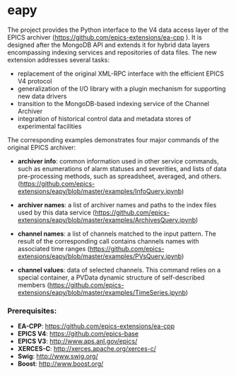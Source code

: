 # eapy

The project provides the Python interface to the V4 data access layer of the EPICS archiver (https://github.com/epics-extensions/ea-cpp ). It is designed after the MongoDB API and extends it for hybrid data layers encompassing indexing services and repositories of data files. The new extension addresses several tasks:
* replacement of the original XML-RPC interface with the efficient EPICS V4 protocol
* generalization of the I/O library with a plugin mechanism for supporting new data drivers
* transition to the MongoDB-based indexing service of the Channel Archiver
* integration of historical control data and metadata stores of experimental facilities 

The corresponding examples demonstrates four major commands of the original EPICS archiver:

* **archiver info**: common information used in other service commands, such as enumerations of alarm statuses and severities, and lists of data pre-processing methods, such as spreadsheet, averaged, and others. 
(https://github.com/epics-extensions/eapy/blob/master/examples/InfoQuery.ipynb)

* **archiver names**: a list of archiver names and paths to the index files used by this data service (https://github.com/epics-extensions/eapy/blob/master/examples/ArchivesQuery.ipynb)

* **channel names**: a list  of channels matched to the input pattern. The result of the corresponding call contains channels names with associated time ranges (https://github.com/epics-extensions/eapy/blob/master/examples/PVsQuery.ipynb)

* **channel values**: data of selected channels. This command relies on a special container, a PVData dynamic structure of self-described members (https://github.com/epics-extensions/eapy/blob/master/examples/TimeSeries.ipynb)

### Prerequisites: 

* **EA-CPP**: https://github.com/epics-extensions/ea-cpp
* **EPICS V4**: https://github.com/epics-base
* **EPICS V3**: http://www.aps.anl.gov/epics/
* **XERCES-C**: http://xerces.apache.org/xerces-c/
* **Swig**: http://www.swig.org/
* **Boost**: http://www.boost.org/

